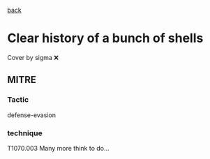 [back](../index.md)
# Clear history of a bunch of shells
Cover by sigma :x: 
## MITRE
### Tactic
defense-evasion
### technique
T1070.003
Many more think to do...